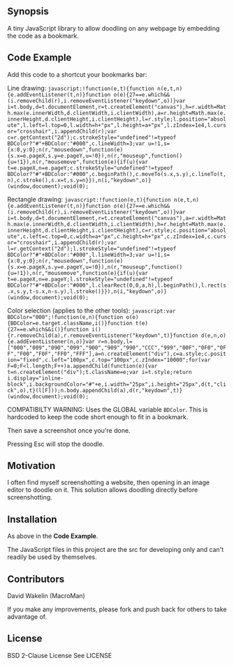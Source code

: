 ## Synopsis

A tiny JavaScript library to allow doodling on any webpage by embedding the code as a bookmark.

## Code Example

Add this code to a shortcut your bookmarks bar:

Line drawing:
`javascript:!function(e,t){function n(e,t,n){e.addEventListener(t,n)}function o(e){27==e.which&&(i.removeChild(r),i.removeEventListener("keydown",o))}var i=t.body,d=t.documentElement,r=t.createElement("canvas"),h=r.width=Math.max(e.innerWidth,d.clientWidth,i.clientWidth),a=r.height=Math.max(e.innerHeight,d.clientHeight,i.clientHeight),l=r.style;l.position="absolute",l.left=l.top=0,l.width=h+"px",l.height=a+"px",l.zIndex=1e4,l.cursor="crosshair",i.appendChild(r);var c=r.getContext("2d");c.strokeStyle="undefined"!=typeof BDColor?"#"+BDColor:"#000",c.lineWidth=3;var u=!1,s={x:0,y:0};n(r,"mousedown",function(e){s.x=e.pageX,s.y=e.pageY,u=!0}),n(r,"mouseup",function(){u=!1}),n(r,"mousemove",function(e){if(u){var t=e.pageX,n=e.pageY;c.strokeStyle="undefined"!=typeof BDColor?"#"+BDColor:"#000",c.beginPath(),c.moveTo(s.x,s.y),c.lineTo(t,n),c.stroke(),s.x=t,s.y=n}}),n(i,"keydown",o)}(window,document);void(0);`

Rectangle drawing:
`javascript:!function(e,t){function n(e,t,n){e.addEventListener(t,n)}function o(e){27==e.which&&(i.removeChild(r),i.removeEventListener("keydown",o))}var i=t.body,d=t.documentElement,r=t.createElement("canvas"),a=r.width=Math.max(e.innerWidth,d.clientWidth,i.clientWidth),h=r.height=Math.max(e.innerHeight,d.clientHeight,i.clientHeight),c=r.style;c.position="absolute",c.left=c.top=0,c.width=a+"px",c.height=h+"px",c.zIndex=1e4,c.cursor="crosshair",i.appendChild(r);var l=r.getContext("2d");l.strokeStyle="undefined"!=typeof BDColor?"#"+BDColor:"#000",l.lineWidth=3;var u=!1,s={x:0,y:0};n(r,"mousedown",function(e){s.x=e.pageX,s.y=e.pageY,u=!0}),n(r,"mouseup",function(){u=!1}),n(r,"mousemove",function(e){if(u){var t=e.pageX,n=e.pageY;l.strokeStyle="undefined"!=typeof BDColor?"#"+BDColor:"#000",l.clearRect(0,0,a,h),l.beginPath(),l.rect(s.x,s.y,t-s.x,n-s.y),l.stroke()}}),n(i,"keydown",o)}(window,document);void(0);`

Color selection (applies to the other tools):
`javascript:var BDColor="000";!function(e,n){function o(e){BDColor=e.target.className,i()}function t(e){27==e.which&&i()}function i(){r.removeChild(a),r.removeEventListener("keydown",t)}function d(e,n,o){e.addEventListener(n,o)}var r=n.body,l=["000","009","090","099","900","909","990","CCC","999","00F","0F0","0FF","F00","F0F","FF0","FFF"],a=n.createElement("div"),c=a.style;c.position="fixed",c.left="100px",c.top="100px",c.zIndex="10000";for(var F=0;F<l.length;F++)a.appendChild(function(e){var t=n.createElement("div");t.className=e;var i=t.style;return i.display="inline-block",i.backgroundColor="#"+e,i.width="25px",i.height="25px",d(t,"click",o),t}(l[F]));n.body.appendChild(a),d(r,"keydown",t)}(window,document);void(0);`

COMPATIBILTY WARNING: Uses the GLOBAL variable `BDColor`. This is hardcoded to keep the code short enough to fit in a bookmark.

Then save a screenshot once you're done.

Pressing Esc will stop the doodle.

## Motivation

I often find myself screenshotting a website, then opening in an image editor to doodle on it. This solution allows doodling directly before screenshotting.

## Installation

As above in the **Code Example**.

The JavaScript files in this project are the src for developing only and can't readily be used by themselves.

## Contributors

David Wakelin (MacroMan)

If you make any improvements, please fork and push back for others to take advantage of.

## License

BSD 2-Clause License
See LICENSE
